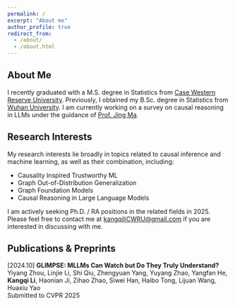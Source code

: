 ```yaml
---
permalink: /
excerpt: "About me"
author_profile: true
redirect_from: 
  - /about/
  - /about.html
---
```


## About Me

I recently graduated with a M.S. degree in Statistics from [Case Western Reserve University](https://case.edu/). Previously, I obtained my B.Sc. degree in Statistics from [Wuhan University](https://en.whu.edu.cn/). I am currently working on a survey on causal reasoning in LLMs under the guidance of [Prof. Jing Ma](https://jma712.github.io/).

## Research Interests

My research interests lie broadly in topics related to causal inference and machine learning, as well as their combination, including: 

- Causality Inspired Trustworthy ML
- Graph Out-of-Distribution Generalization
- Graph Foundation Models
- Causal Reasoning in Large Language Models

I am actively seeking Ph.D. / RA positions in the related fields in 2025. Please feel free to contact me at [kangqiliCWRU@gmail.com](kangqiliCWRU@gmail.com) if you are interested in discussing with me.

## Publications & Preprints

\[2024.10\] **GLIMPSE: MLLMs Can Watch but Do They Truly Understand?**  
Yiyang Zhou, Linjie Li, Shi Qiu, Zhengyuan Yang, Yuyang Zhao, Yangfan He, **Kangqi Li**, Haonian Ji, Zihao Zhao, Siwei Han, Haibo Tong, Lijuan Wang, Huaxiu Yao  
Submitted to CVPR 2025
